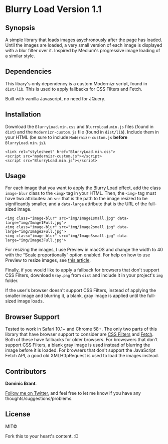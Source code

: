 # Blurry Load Version 1.1
## Synopsis
A simple library that loads images asychronously after the page has loaded. Until the images are loaded, a very small version of each image is displayed with a blur filter over it. Inspired by Medium's progressive image loading of a similar style.

## Dependencies
This libary's only dependency is a custom Modernizr script, found in `dist/lib`. This is used to apply fallbacks for CSS Filters and Fetch.

Built with vanilla Javascript, no need for JQuery.

## Installation

Download the `BlurryLoad.min.css` and `BlurryLoad.min.js` files (found in `dist`) and the `Modernizr-custom.js` file (found in `dist/lib`). Include them in your HTML (be sure to include `Modernizr-custom.js` **before** `BlurryLoad.min.js`).

```
<link rel="stylesheet" href="BlurryLoad.min.css">
<script src="modernizr-custom.js"></script>
<script src="BlurryLoad.min.js"></script>
```

## Usage
For each image that you want to apply the Blurry Load effect, add the class `image-blur` class to the `<img>` tag in your HTML. Then, the `<img>` tag must have two attributes: an `src` that is the path to the image resized to be significantly smaller, and a `data-large` attribute that is the URL of the full-sized image.

```
<img class="image-blur" src="img/Image1small.jpg" data-large="img/Image1Full.jpg">
<img class="image-blur" src="img/Image2small.jpg" data-large="img/Image2Full.jpg">
<img class="image-blur" src="img/Image3small.jpg" data-large="img/Image3Full.jpg">
```

For resizing the images, I use Preview in macOS and change the width to 40 with the “Scale proportionally” option enabled. For help on how to use Preview to resize images, see [this article](https://support.apple.com/kb/PH5936?locale=en_US).

Finally, if you would like to apply a fallback for browsers that don't support CSS Filters, download `Gray.png` from `dist` and include it in your project's `img` folder.

If the user's browser doesn't support CSS Filters, instead of applying the smaller image and blurring it, a blank, gray image is applied until the full-sized image loads.

## Browser Support
Tested to work in Safari 10.1+ and Chrome 58+. The only two parts of this library that have browser support to consider are [CSS Filters](http://caniuse.com/#feat=css-filters) and [Fetch](http://caniuse.com/#feat=fetch). Both of these have fallbacks for older browsers. For browswers that don't support CSS Filters, a blank gray image is used instead of blurring the image before it is loaded. For browsers that don't support the JavaScript Fetch API, a good old XMLHttpRequest is used to load the images instead.

## Contributors
**Dominic Brant**.

[Follow me on Twitter](https://twitter.com/dombrant), and feel free to let me know if you have any thoughts/suggestions/problems.

## License

MIT©

Fork this to your heart's content. :D
